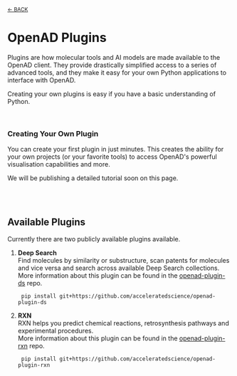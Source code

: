 <sub>[&larr; BACK](../#openad)</sub>

# OpenAD Plugins

<!-- about_plugin -->
Plugins are how molecular tools and AI models are made available to the OpenAD client. They provide drastically simplified access to a series of advanced tools, and they make it easy for your own Python applications to interface with OpenAD.

Creating your own plugins is easy if you have a basic understanding of Python.
<!-- /about_plugin -->

<br>

### Creating Your Own Plugin
You can create your first plugin in just minutes. This creates the ability for your own projects (or your favorite tools) to access OpenAD's powerful visualisation capabilities and more.

We will be publishing a detailed tutorial soon on this page.

<br><br>

## Available Plugins

Currently there are two publicly available plugins available.

1. **Deep Search**<br>
    Find molecules by similarity or substructure, scan patents for molecules and vice versa and search across available Deep Search collections.<br>
    More information about this plugin can be found in the [openad-plugin-ds](https://github.com/acceleratedscience/openad-plugin-ds) repo.

        pip install git+https://github.com/acceleratedscience/openad-plugin-ds

   
2. **RXN**<br>
    RXN helps you predict chemical reactions, retrosynthesis pathways and experimental procedures.<br>
    More information about this plugin can be found in the [openad-plugin-rxn](https://github.com/acceleratedscience/openad-plugin-rxn) repo.

        pip install git+https://github.com/acceleratedscience/openad-plugin-rxn
